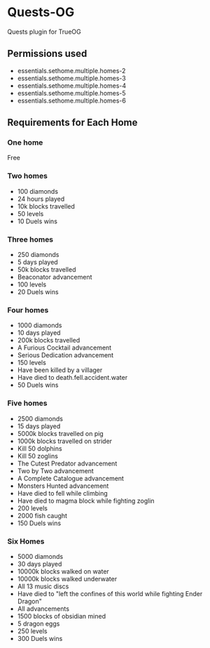 # Quests-OG
Quests plugin for TrueOG

## Permissions used
- essentials.sethome.multiple.homes-2
- essentials.sethome.multiple.homes-3
- essentials.sethome.multiple.homes-4
- essentials.sethome.multiple.homes-5
- essentials.sethome.multiple.homes-6

## Requirements for Each Home
### One home
Free
### Two homes
- 100 diamonds
- 24 hours played
- 10k blocks travelled
- 50 levels
- 10 Duels wins
### Three homes
- 250 diamonds
- 5 days played
- 50k blocks travelled
- Beaconator advancement
- 100 levels
- 20 Duels wins
### Four homes
- 1000 diamonds
- 10 days played
- 200k blocks travelled
- A Furious Cocktail advancement
- Serious Dedication advancement
- 150 levels
- Have been killed by a villager
- Have died to death.fell.accident.water
- 50 Duels wins
### Five homes
- 2500 diamonds
- 15 days played
- 5000k blocks travelled on pig
- 1000k blocks travelled on strider
- Kill 50 dolphins
- Kill 50 zoglins
- The Cutest Predator advancement
- Two by Two advancement
- A Complete Catalogue advancement
- Monsters Hunted advancement
- Have died to fell while climbing
- Have died to magma block while fighting zoglin
- 200 levels
- 2000 fish caught
- 150 Duels wins
### Six Homes
- 5000 diamonds
- 30 days played
- 10000k blocks walked on water
- 10000k blocks walked underwater
- All 13 music discs
- Have died to "left the confines of this world while fighting Ender Dragon"
- All advancements
- 1500 blocks of obsidian mined
- 5 dragon eggs
- 250 levels
- 300 Duels wins
